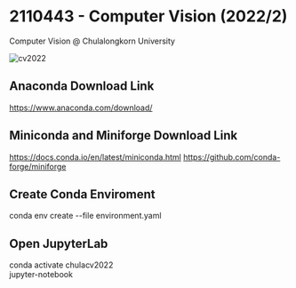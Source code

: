 # 2110443 - Computer Vision (2022/2)
Computer Vision @ Chulalongkorn University

![cv2022](assets/dog-pig.gif)

## Anaconda Download Link
https://www.anaconda.com/download/
## Miniconda and Miniforge Download Link
https://docs.conda.io/en/latest/miniconda.html
https://github.com/conda-forge/miniforge

## Create Conda Enviroment
conda env create --file environment.yaml

## Open JupyterLab
conda activate chulacv2022\
jupyter-notebook

